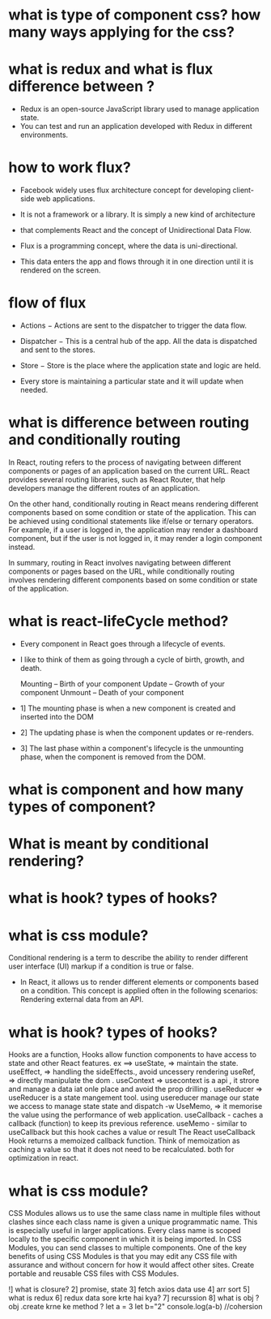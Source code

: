 # what is type of component css? how many ways applying for the css?
 

# what is redux and what is flux difference between ?

- Redux is an open-source JavaScript library used to manage application state.
- You can test and run an application developed with Redux in different environments. 


# how to work flux?

- Facebook widely uses flux architecture concept for developing client-side web applications. 
- It is not a framework or a library. It is simply a new kind of architecture
- that complements React and the concept of Unidirectional Data Flow.

- Flux is a programming concept, where the data is uni-directional.
- This data enters the app and flows through it in one direction until it is rendered on the screen.

# flow of flux 
- Actions − Actions are sent to the dispatcher to trigger the data flow.

- Dispatcher − This is a central hub of the app. All the data is dispatched and sent to the stores.

- Store − Store is the place where the application state and logic are held.
-  Every store is maintaining a particular state and it will update when needed.


# what is difference between routing and conditionally routing
In React, routing refers to the process of navigating between different components or pages of an application based on the current URL. React provides several routing libraries, such as React Router, that help developers manage the different routes of an application.

On the other hand, conditionally routing in React means rendering different components based on some condition or state of the application. This can be achieved using conditional statements like if/else or ternary operators. For example, if a user is logged in, the application may render a dashboard component, but if the user is not logged in, it may render a login component instead.

In summary, routing in React involves navigating between different components or pages based on the URL, while conditionally routing involves rendering different components based on some condition or state of the application.


# what is react-lifeCycle method?

 - Every component in React goes through a lifecycle of events. 
 - I like to think of them as going through a cycle of birth, growth, and death.

    Mounting – Birth of your component
    Update –  Growth of your component
    Unmount – Death of your component
 
 -  1] The mounting phase is when a new component is created and inserted into the DOM 
 - 2] The updating phase is when the component updates or re-renders. 
 <!-- - This reaction is triggered when the props are updated or when   the state is updated. This phase can occur multiple times, which is kind of the point of React. -->
 - 3] The last phase within a component's lifecycle is the unmounting phase, when the component is removed from the DOM.


# what is component and how many types of component?

# What is meant by conditional rendering?

#  what is hook? types of hooks?

# what is css module?




 Conditional rendering is a term to describe the ability to render different user interface (UI) markup if a condition is true or false. 
- In React, it allows us to render different elements or components based on a condition. This concept is applied often in the following scenarios: Rendering external data from an API.

#  what is hook? types of hooks?
Hooks are a function, Hooks allow function components to have access to state and other React features.
 ex ==>
 useState,  => maintain the state.
 useEffect, => handling the sideEffects., avoid uncessery rendering 
 useRef,  =>   directly manipulate the dom .
 useContext => usecontext is a api , it strore and manage a data iat onle place   and avoid the prop drilling .
 useReducer => useReducer is a state mangement tool. using usereducer manage our state we access to manage state  state and dispatch -w
 UseMemo, =>  it  memorise  the value using the performance of web application.
  useCallback - caches a callback (function) to keep its previous reference.
  useMemo     - similar to useCallback but this hook caches a value or result
The React useCallback Hook returns a memoized callback function. Think of memoization as caching a value so that it does not need to be recalculated. 
both for optimization in react.

# what is css module?
CSS Modules allows us to use the same class name in multiple files without clashes since each class name is given a unique programmatic name. This is especially useful in larger applications. Every class name is scoped locally to the specific component in which it is being imported.
In CSS Modules, you can send classes to multiple components. One of the key benefits of using CSS Modules is that you may edit any CSS file with assurance and without concern for how it would affect other sites. Create portable and reusable CSS files with CSS Modules.




!] what is closure?
2] promise, state
3] fetch axios data use 
4] arr sort 
5] what is redux 
6] redux data sore krte hai kya?
7] recurssion
8] what is obj ? obj .create krne ke method ?
let a = 3
let b="2"
console.log(a-b)  //cohersion


  

